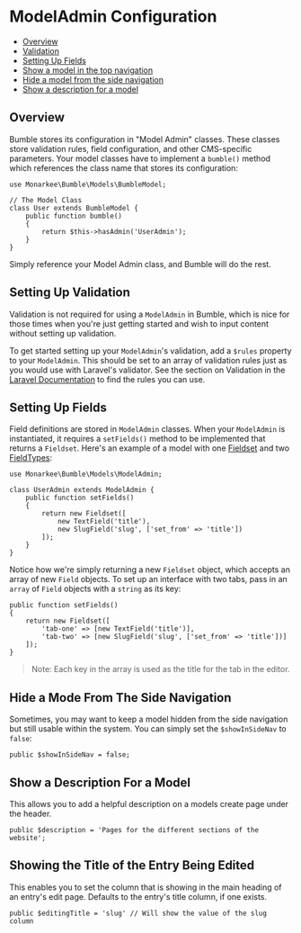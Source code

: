 # ModelAdmin Configuration

- [Overview](#overview)
- [Validation](#validation)
- [Setting Up Fields](#fields)
- [Show a model in the top navigation](#topnav)
- [Hide a model from the side navigation](#sidenav)
- [Show a description for a model](#description)

<a name="overview"></a>
## Overview
Bumble stores its configuration in "Model Admin" classes. These classes store validation rules, field configuration, and other CMS-specific parameters. Your model classes have to implement a `bumble()` method which references the class name that stores its configuration:

    use Monarkee\Bumble\Models\BumbleModel;

    // The Model Class
    class User extends BumbleModel {
        public function bumble()
        {
            return $this->hasAdmin('UserAdmin');
        }
    }

Simply reference your Model Admin class, and Bumble will do the rest.

<a name="validation"></a>
## Setting Up Validation

Validation is not required for using a `ModelAdmin` in Bumble, which is nice for those times when you're just getting started and wish to input content without setting up validation.

To get started setting up your `ModelAdmin`'s validation, add a `$rules` property to your `ModelAdmin`. This should be set to an array of validation rules just as you would use with Laravel's validator. See the section on Validation in the [Laravel Documentation](http://laravel.com/docs/5.0/validation) to find the rules you can use.

<a name="fields"></a>
## Setting Up Fields

Field definitions are stored in `ModelAdmin` classes. When your `ModelAdmin` is instantiated, it requires a `setFields()` method to be implemented that returns a `Fieldset`. Here's an example of a model with one [Fieldset](/docs/fieldsets) and two [FieldTypes](/docs/fieldtypes):

    use Monarkee\Bumble\Models\ModelAdmin;

    class UserAdmin extends ModelAdmin {
        public function setFields()
        {
            return new Fieldset([
                new TextField('title'),
                new SlugField('slug', ['set_from' => 'title'])
            ]);
        }
    }

Notice how we're simply returning a new `Fieldset` object, which accepts an array of new `Field` objects. To set up an interface with two tabs, pass in an `array` of `Field` objects with a `string` as its key:

    public function setFields()
    {
        return new Fieldset([
            'tab-one' => [new TextField('title')],
            'tab-two' => [new SlugField('slug', ['set_from' => 'title'])]
        ]);
    }

> Note: Each key in the array is used as the title for the tab in the editor.

<a name="sidenav"></a>
## Hide a Mode From The Side Navigation
Sometimes, you may want to keep a model hidden from the side navigation but still usable within the system. You can simply set the `$showInSideNav` to `false`:

    public $showInSideNav = false;

<a name="description"></a>
## Show a Description For a Model
This allows you to add a helpful description on a models create page under the header.

    public $description = 'Pages for the different sections of the website';

## Showing the Title of the Entry Being Edited
This enables you to set the column that is showing in the main heading of an entry's edit page. Defaults to the entry's title column, if one exists.

    public $editingTitle = 'slug' // Will show the value of the slug column
